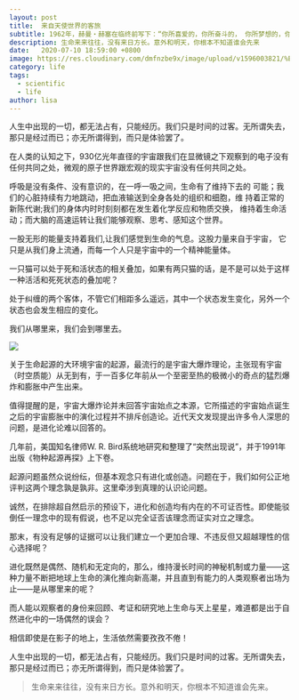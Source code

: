 ```yaml
---
layout: post
title:  来自天使世界的客旅
subtitle: 1962年，赫曼・赫塞在临终前写下：“你所喜爱的，你所奋斗的， 你所梦想的，你所经历的， 你知否是喜悦？亦或苦难？升Ｇ和降Ａ，降Ｅ或升Ｄ， 能以耳区分吗？”
description: 生命来来往往，没有来日方长。意外和明天，你根本不知道谁会先来
date:   2020-07-10 18:59:00 +0800
image: https://res.cloudinary.com/dmfnzbe9x/image/upload/v1596003821/%E6%9D%A5%E8%87%AA%E5%A4%A9%E4%BD%BF%E7%9A%84%E5%AE%A2%E6%97%85/640_f8pidv.webp
category: life
tags:
  - scientific
  - life
author: lisa
---
```


人生中出现的一切，都无法占有，只能经历。我们只是时间的过客。无所谓失去，那只是经过而已；亦无所谓得到，而只是体验罢了。

在人类的认知之下，930亿光年直径的宇宙跟我们在显微镜之下观察到的电子没有任何共同之处，微观的原子世界跟宏观的现实宇宙没有任何共同之处。

呼吸是没有条件、没有意识的，在一呼一吸之间，生命有了维持下去的 可能；我们的心脏持续有力地跳动，把血液输送到全身各处的组织和细胞，维 持着正常的新陈代谢;我们的身体内时时刻刻都在发生着化学反应和物质交换， 维持着生命活动；而大脑的高速运转让我们能够观察、思考、感知这个世界。

一股无形的能量支持着我们,让我们感觉到生命的气息。这股力量来自于宇宙， 它只是从我们身上流通，而每一个人只是宇宙中的一个精神能量体。

 一只猫可以处于死和活状态的相关叠加，如果有两只猫的话，是不是可以处于这样一种活活和死死状态的叠加呢？

 处于纠缠的两个客体，不管它们相距多么遥远，其中一个状态发生变化，另外一个状态也会发生相应的变化。

 我们从哪里来，我们会到哪里去。

 ![](https://res.cloudinary.com/dmfnzbe9x/image/upload/v1596003828/%E6%9D%A5%E8%87%AA%E5%A4%A9%E4%BD%BF%E7%9A%84%E5%AE%A2%E6%97%85/640_xj1uz3.webp)

 关于生命起源的大环境宇宙的起源，最流行的是宇宙大爆炸理论，主张现有宇宙（时空质能）从无到有，于一百多亿年前从一个至密至热的极微小的奇点的猛烈爆炸和膨胀中产生出来。

值得提醒的是，宇宙大爆炸论并未回答宇宙始点之本源，它所描述的宇宙始点诞生之后的宇宙膨胀中的演化过程并不排斥创造论。近代天文发现提出许多令人深思的问题，是进化论难以回答的。

几年前，美国知名律师W. R. Bird系统地研究和整理了“突然出现说”，并于1991年出版《物种起源再探》上下卷。

起源问题虽然众说纷纭，但基本观念只有进化或创造。问题在于，我们如何公正地评判这两个理念孰是孰非。这里牵涉到真理的认识论问题。

诚然，在排除超自然启示的预设下，进化和创造均有内在的不可证否性。即使能驳倒任一理念中的现有假说，也不足以完全证否该理念而证实对立之理念。

那末，有没有足够的证据可以让我们建立一个更加合理、不违反但又超越理性的信心选择呢？

进化既然是偶然、随机和无定向的，那么，维持漫长时间的神秘机制或力量——这种力量不断把地球上生命的演化推向新高潮，并且直到有能力的人类观察者出场为止——是从哪里来的呢？

而人能以观察者的身份来回顾、考证和研究地上生命与天上星星，难道都是出于自然进化中的一场偶然的误会？

相信即使是在影子的地上，生活依然需要孜孜不倦！

人生中出现的一切，都无法占有，只能经历。我们只是时间的过客。无所谓失去，那只是经过而已；亦无所谓得到，而只是体验罢了。

> 生命来来往往，没有来日方长。意外和明天，你根本不知道谁会先来。
